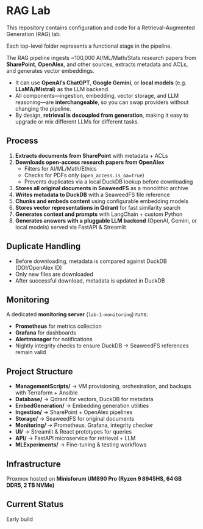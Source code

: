 # RAG Lab  

This repository contains configuration and code for a Retrieval-Augmented Generation (RAG) lab.  

Each top-level folder represents a functional stage in the pipeline.  

The RAG pipeline ingests ~100,000 AI/ML/Math/Stats research papers from **SharePoint**, **OpenAlex**, and other sources, extracts metadata and ACLs, and generates vector embeddings.  

- It can use **OpenAI’s ChatGPT**, **Google Gemini**, or **local models** (e.g. **LLaMA/Mistral**) as the LLM backend.  
- All components—ingestion, embedding, vector storage, and LLM reasoning—are **interchangeable**, so you can swap providers without changing the pipeline.  
- By design, **retrieval is decoupled from generation**, making it easy to upgrade or mix different LLMs for different tasks.  

## Process  

1. **Extracts documents from SharePoint** with metadata + ACLs  
2. **Downloads open-access research papers from OpenAlex**  
   - Filters for AI/ML/Math/Ethics  
   - Checks for PDFs only (`open_access.is_oa=true`)  
   - Prevents duplicates via a local DuckDB lookup before downloading  
3. **Stores all original documents in SeaweedFS** as a monolithic archive  
4. **Writes metadata to DuckDB** with a SeaweedFS file reference  
5. **Chunks and embeds content** using configurable embedding models  
6. **Stores vector representations in Qdrant** for fast similarity search  
7. **Generates context and prompts** with LangChain + custom Python  
8. **Generates answers with a pluggable LLM backend** (OpenAI, Gemini, or local models) served via FastAPI & Streamlit  

## Duplicate Handling  

- Before downloading, metadata is compared against DuckDB (DOI/OpenAlex ID)  
- Only new files are downloaded  
- After successful download, metadata is updated in DuckDB  

## Monitoring  

A dedicated **monitoring server** (`lab-1-monitoring`) runs:  
- **Prometheus** for metrics collection  
- **Grafana** for dashboards  
- **Alertmanager** for notifications  
- Nightly integrity checks to ensure DuckDB → SeaweedFS references remain valid  

## Project Structure  

- **ManagementScripts/** → VM provisioning, orchestration, and backups with Terraform + Ansible  
- **Database/** → Qdrant for vectors, DuckDB for metadata  
- **EmbedGeneration/** → Embedding generation utilities  
- **Ingestion/** → SharePoint + OpenAlex pipelines  
- **Storage/** → SeaweedFS for original documents  
- **Monitoring/** → Prometheus, Grafana, integrity checker  
- **UI/** → Streamlit & React prototypes for queries  
- **API/** → FastAPI microservice for retrieval + LLM  
- **MLExperiments/** → Fine-tuning & testing workflows  

## Infrastructure  
Proxmox hosted on **Minisforum UM890 Pro (Ryzen 9 8945HS, 64 GB DDR5, 2 TB NVMe)**  

## Current Status  
Early build
